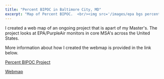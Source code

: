 ```yaml
---
title: "Percent BIPOC in Baltimore City, MD"
excerpt: "Map of Percent BIPOC.  <br/><img src='/images/epa bgs percent BIPOC.png'>"
---
```


I created a web map of an ongoing project that is apart of my Master's. The project looks at EPA/PurpleAir monitors in core MSA's across the United States.

More information about how I created the webmap is provided in the link below.  

<a href="https://Sgibson64.github.io/files/New Microsoft Word Document.pdf">Percent BIPOC Project</a>

<a href="file:///D:/UMBC/Grad_School/Spring_2023/GES_687/Lab_10/block%20group%20leaflet%20map/qgis2web_2023_05_16-14_19_46_433367/index.html">Webmap</a>
